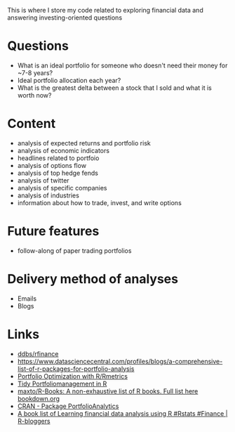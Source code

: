 This is where I store my code related to exploring financial data and answering investing-oriented questions

# Questions

- What is an ideal portfolio for someone who doesn't need their money for ~7-8 years? 
- Ideal portfolio allocation each year?
- What is the greatest delta between a stock that I sold and what it is worth now? 



# Content

- analysis of expected returns and portfolio risk
- analysis of economic indicators
- headlines related to portfoio
- analysis of options flow
- analysis of top hedge fends
- analysis of twitter   
- analysis of specific companies
- analysis of industries
- information about how to trade, invest, and write options

# Future features

- follow-along of paper trading portfolios

# Delivery method of analyses

- Emails
- Blogs

# Links

- [ddbs/rfinance](https://github.com/ddbs/rfinance)
- https://www.datasciencecentral.com/profiles/blogs/a-comprehensive-list-of-r-packages-for-portfolio-analysis
- [Portfolio Optimization with R/Rmetrics](https://www.rmetrics.org/ebooks-portfolio)
- [Tidy Portfoliomanagement in R](https://bookdown.org/sstoeckl/Tidy_Portfoliomanagement_in_R/)
- [maxto/R-Books: A non-exhaustive list of R books. Full list here bookdown.org](https://github.com/maxto/R-Books)
- [CRAN - Package PortfolioAnalytics](https://cran.r-project.org/web/packages/PortfolioAnalytics/index.html)
- [A book list of Learning financial data analysis using R #Rstats #Finance | R-bloggers](https://www.r-bloggers.com/2016/09/a-book-list-of-learning-financial-data-analysis-using-r-rstats-finance/)